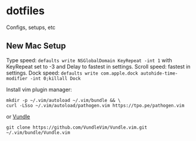 # dotfiles
Configs, setups, etc

## New Mac Setup
Type speed: `defaults write NSGlobalDomain KeyRepeat -int 1` with KeyRepeat set to -3 and Delay to fastest in settings.
Scroll speed: fastest in settings.
Dock speed: `defaults write com.apple.dock autohide-time-modifier -int 0;killall Dock`

Install vim plugin manager:
```
mkdir -p ~/.vim/autoload ~/.vim/bundle && \
curl -LSso ~/.vim/autoload/pathogen.vim https://tpo.pe/pathogen.vim
```
or [Vundle](https://github.com/VundleVim/Vundle.vim)
```
git clone https://github.com/VundleVim/Vundle.vim.git ~/.vim/bundle/Vundle.vim
```
